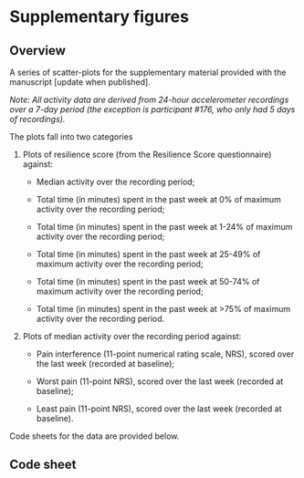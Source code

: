 # Supplementary figures

## Overview
A series of scatter-plots for the supplementary material provided with the manuscript [update when published].

_Note: All activity data are derived from 24-hour accelerometer recordings over a 7-day period (the exception is participant #176, who only had 5 days of recordings)._ 

The plots fall into two categories   

1. Plots of resilience score (from the Resilience Score questionnaire) against:

    - Median activity over the recording period;   
    
    - Total time (in minutes) spent in the past week at 0% of maximum activity over the recording period;    
    
    - Total time (in minutes) spent in the past week at 1-24% of maximum activity over the recording period;  
    
    - Total time (in minutes) spent in the past week at 25-49% of maximum activity over the recording period;  
    
    - Total time (in minutes) spent in the past week at 50-74% of maximum activity over the recording period; 
    
    - Total time (in minutes) spent in the past week at >75% of maximum activity over the recording period. 
    
2. Plots of median activity over the recording period against:  

    - Pain interference (11-point numerical rating scale, NRS), scored over the last week (recorded at baseline);     
    
    - Worst pain (11-point NRS), scored over the last week (recorded at baseline);    
    
    - Least pain (11-point NRS), scored over the last week (recorded at baseline).    


Code sheets for the data are provided below.

## Code sheet


